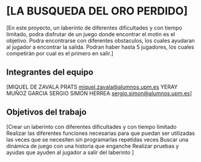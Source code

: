 # [LA BUSQUEDA DEL ORO PERDIDO]

[En este proyecto, un laberinto de diferentes dificultades y con tiempo limitado, podra disfrutar de un juego donde
encontrar el motin es el objetivo. Podra encontrarse con diferentes obstaculos, los cuales ayudaran al jugador a encontrar la salida.
Podran haber hasta 5 jugadores, los cuales competirán por cual es el primero en salir.]

## Integrantes del equipo

[MIQUEL DE ZAVALA PRATS miquel.zavala@alumnos.upm.es
 YERAY MUÑOZ GARCIA
 SERGIO SIMÓN HERREA sergio.simon@alumnos.upm.es]

## Objetivos del trabajo

[Crear un laberinto con diferentes dificultades y con tiempo limitado
 Realizar las diferentes funciones necesarias para que puedan ser utilizadas las veces que se necesiten sin programarlas repetidas veces
 Buscar una dinámica de juego con una historia que enganche
 Realizar pruebas y ayudas que ayuden al jugador a salir del laberinto
 ]
